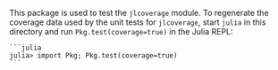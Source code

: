 This package is used to test the `jlcoverage` module. To regenerate the coverage data
used by the unit tests for `jlcoverage`, start `julia` in this directory and run
`Pkg.test(coverage=true)` in the Julia REPL:

    ```julia
    julia> import Pkg; Pkg.test(coverage=true)
    ```
